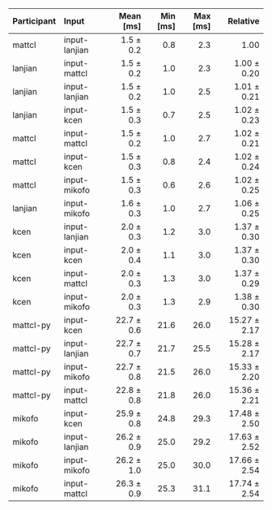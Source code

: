 | Participant | Input | Mean [ms] | Min [ms] | Max [ms] | Relative |
|:---|:---|---:|---:|---:|---:|
| mattcl | input-lanjian | 1.5 ± 0.2 | 0.8 | 2.3 | 1.00 |
| lanjian | input-mattcl | 1.5 ± 0.2 | 1.0 | 2.3 | 1.00 ± 0.20 |
| lanjian | input-lanjian | 1.5 ± 0.2 | 1.0 | 2.5 | 1.01 ± 0.21 |
| lanjian | input-kcen | 1.5 ± 0.3 | 0.7 | 2.5 | 1.02 ± 0.23 |
| mattcl | input-mattcl | 1.5 ± 0.2 | 1.0 | 2.7 | 1.02 ± 0.21 |
| mattcl | input-kcen | 1.5 ± 0.3 | 0.8 | 2.4 | 1.02 ± 0.24 |
| mattcl | input-mikofo | 1.5 ± 0.3 | 0.6 | 2.6 | 1.02 ± 0.25 |
| lanjian | input-mikofo | 1.6 ± 0.3 | 1.0 | 2.7 | 1.06 ± 0.25 |
| kcen | input-lanjian | 2.0 ± 0.3 | 1.2 | 3.0 | 1.37 ± 0.30 |
| kcen | input-kcen | 2.0 ± 0.4 | 1.1 | 3.0 | 1.37 ± 0.30 |
| kcen | input-mattcl | 2.0 ± 0.3 | 1.3 | 3.0 | 1.37 ± 0.29 |
| kcen | input-mikofo | 2.0 ± 0.3 | 1.3 | 2.9 | 1.38 ± 0.30 |
| mattcl-py | input-kcen | 22.7 ± 0.6 | 21.6 | 26.0 | 15.27 ± 2.17 |
| mattcl-py | input-lanjian | 22.7 ± 0.7 | 21.7 | 25.5 | 15.28 ± 2.17 |
| mattcl-py | input-mikofo | 22.7 ± 0.8 | 21.5 | 26.0 | 15.33 ± 2.20 |
| mattcl-py | input-mattcl | 22.8 ± 0.8 | 21.8 | 26.0 | 15.36 ± 2.21 |
| mikofo | input-kcen | 25.9 ± 0.8 | 24.8 | 29.3 | 17.48 ± 2.50 |
| mikofo | input-lanjian | 26.2 ± 0.9 | 25.0 | 29.2 | 17.63 ± 2.52 |
| mikofo | input-mikofo | 26.2 ± 1.0 | 25.0 | 30.0 | 17.66 ± 2.54 |
| mikofo | input-mattcl | 26.3 ± 0.9 | 25.3 | 31.1 | 17.74 ± 2.54 |
